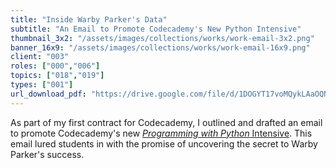 ```yaml
---
title: "Inside Warby Parker's Data"
subtitle: "An Email to Promote Codecademy's New Python Intensive"
thumbnail_3x2: "/assets/images/collections/works/work-email-3x2.png"
banner_16x9: "/assets/images/collections/works/work-email-16x9.png"
client: "003"
roles: ["000","006"]
topics: ["018","019"]
types: ["001"]
url_download_pdf: "https://drive.google.com/file/d/1DOGYT17voMQykLAaOQN2kAc1kOiTsGyP/view?usp=sharing"
---
```

As part of my first contract for Codecademy, I outlined and drafted an email to promote Codecademy's new [*Programming with Python* Intensive](https://www.codecademy.com/pro/intensive/programming-with-python). This email lured students in with the promise of uncovering the secret to Warby Parker's success.

